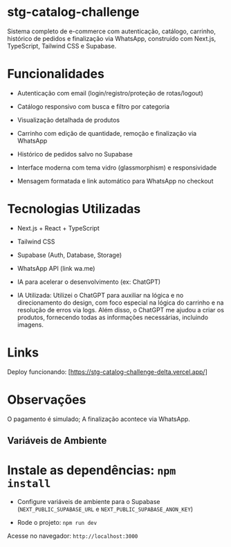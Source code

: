 
# stg-catalog-challenge
Sistema completo de e-commerce com autenticação, catálogo, carrinho, histórico de pedidos e finalização via WhatsApp, construído com Next.js, TypeScript, Tailwind CSS e Supabase.

# Funcionalidades
- Autenticação com email (login/registro/proteção de rotas/logout)

- Catálogo responsivo com busca e filtro por categoria

- Visualização detalhada de produtos

- Carrinho com edição de quantidade, remoção e finalização via WhatsApp

- Histórico de pedidos salvo no Supabase

- Interface moderna com tema vidro (glassmorphism) e responsividade

- Mensagem formatada e link automático para WhatsApp no checkout

# Tecnologias Utilizadas
- Next.js + React + TypeScript

- Tailwind CSS

- Supabase (Auth, Database, Storage)

- WhatsApp API (link wa.me)

- IA para acelerar o desenvolvimento (ex: ChatGPT)

- IA Utilizada:
Utilizei o ChatGPT para auxiliar na lógica e no direcionamento do design, com foco especial na lógica do carrinho e na resolução de erros via logs. Além disso, o ChatGPT me ajudou a criar os produtos, fornecendo todas as informações necessárias, incluindo imagens.

# Links


Deploy funcionando: [https://stg-catalog-challenge-delta.vercel.app/]

# Observações
O pagamento é simulado; 
A finalização acontece via WhatsApp.


## Variáveis de Ambiente

# Instale as dependências: `npm install`

- Configure variáveis de ambiente para o Supabase (`NEXT_PUBLIC_SUPABASE_URL` e `NEXT_PUBLIC_SUPABASE_ANON_KEY`)

- Rode o projeto: 
  `npm run dev`

Acesse no navegador: `http://localhost:3000`



